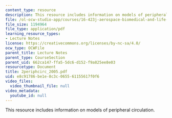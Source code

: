 ```yaml
---
content_type: resource
description: This resource includes information on models of peripheral circulation.
file: /ol-ocw-studio-app/courses/16-423j-aerospace-biomedical-and-life-support-engineering-spring-2006/e8c91786be1e8c3c065561155617f0f6_2periphcirc_2005.pdf
file_size: 1194964
file_type: application/pdf
learning_resource_types:
- Lecture Notes
license: https://creativecommons.org/licenses/by-nc-sa/4.0/
ocw_type: OCWFile
parent_title: Lecture Notes
parent_type: CourseSection
parent_uid: 662ca147-ffa5-5dc6-d152-f9a825ee8e03
resourcetype: Document
title: 2periphcirc_2005.pdf
uid: e8c91786-be1e-8c3c-0655-61155617f0f6
video_files:
  video_thumbnail_file: null
video_metadata:
  youtube_id: null
---
```

This resource includes information on models of peripheral circulation.